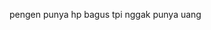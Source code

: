 pengen punya hp bagus tpi nggak punya uang

<!---
XeroMz69/XeroMz69 is a ✨ special ✨ repository because its `README.md` (this file) appears on your GitHub profile.
You can click the Preview link to take a look at your changes.
--->
